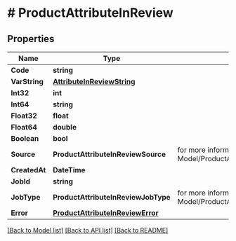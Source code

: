 # # ProductAttributeInReview


## Properties 


Name | Type | Description | Notes
------------ | ------------- | ------------- | -------------
**Code**| **string** |   | [optional]
**VarString**| [**AttributeInReviewString**](AttributeInReviewString.md) |   | [optional]
**Int32**| **int** |   | [optional]
**Int64**| **string** |   | [optional]
**Float32**| **float** |   | [optional]
**Float64**| **double** |   | [optional]
**Boolean**| **bool** |   | [optional]
**Source**| **ProductAttributeInReviewSource** |  for more information please, see Model/ProductAttributeInReviewSource.php  | [optional]
**CreatedAt**| **DateTime** |   | [optional]
**JobId**| **string** |   | [optional]
**JobType**| **ProductAttributeInReviewJobType** |  for more information please, see Model/ProductAttributeInReviewJobType.php  | [optional]
**Error**| [**ProductAttributeInReviewError**](ProductAttributeInReviewError.md) |   | [optional]


[[Back to Model list]](../../README.md#models) [[Back to API list]](../../README.md#endpoints) [[Back to README]](../../README.md)

